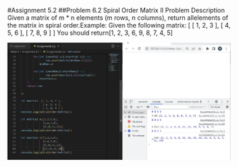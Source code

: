 #Assignment 5.2
##Problem 6.2 Spiral Order Matrix II
Problem Description Given a matrix of m * n elements (m rows, n columns), return allelements of the matrix in spiral order.Example: Given the following matrix: [ [ 1, 2, 3 ], [ 4, 5, 6 ], [ 7, 8, 9 ] ] You should return[1, 2, 3, 6, 9, 8, 7, 4, 5]

![img](./Screenshot.PNG)